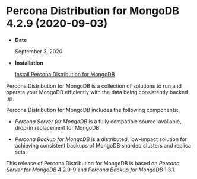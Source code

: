 # Percona Distribution for MongoDB 4.2.9 (2020-09-03)

* **Date**

    September 3, 2020

* **Installation**

    [Install Percona Distribution for MongoDB](installation.md#install)

Percona Distribution for MongoDB is a collection of solutions to run and operate your
MongoDB efficiently with the data being consistently backed up.

Percona Distribution for MongoDB includes the following components:

* *Percona Server for MongoDB* is a fully compatible source-available, drop-in replacement
for MongoDB.

* *Percona Backup for MongoDB* is a distributed, low-impact solution for achieving
consistent backups of MongoDB sharded clusters and replica sets.

This release of Percona Distribution for MongoDB is based on *Percona Server for MongoDB* 4.2.9-9 and *Percona Backup for MongoDB* 1.3.1.
